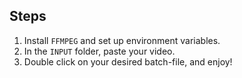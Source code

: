 ## Steps

1. Install `FFMPEG` and set up environment variables.
2. In the `INPUT` folder, paste your video.
3. Double click on your desired batch-file, and enjoy!
